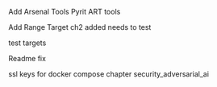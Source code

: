 Add Arsenal Tools Pyrit ART tools

Add Range Target
ch2 added needs to test

test targets

Readme fix


ssl keys for docker compose chapter security_adversarial_ai
